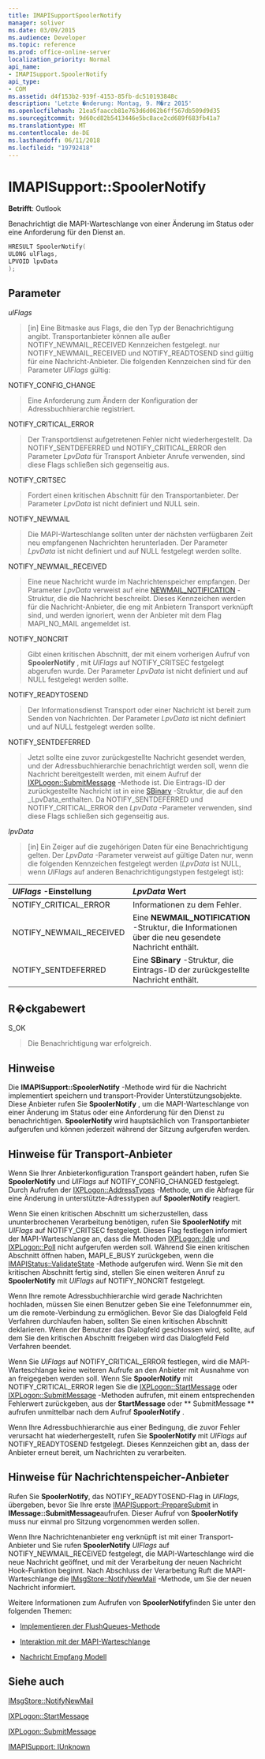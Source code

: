 ```yaml
---
title: IMAPISupportSpoolerNotify
manager: soliver
ms.date: 03/09/2015
ms.audience: Developer
ms.topic: reference
ms.prod: office-online-server
localization_priority: Normal
api_name:
- IMAPISupport.SpoolerNotify
api_type:
- COM
ms.assetid: d4f153b2-939f-4153-85fb-dc510193848c
description: 'Letzte �nderung: Montag, 9. M�rz 2015'
ms.openlocfilehash: 21ea5faaccb81e763d6d062b6ff567db509d9d35
ms.sourcegitcommit: 9d60cd82b5413446e5bc8ace2cd689f683fb41a7
ms.translationtype: MT
ms.contentlocale: de-DE
ms.lasthandoff: 06/11/2018
ms.locfileid: "19792418"
---
```

# <a name="imapisupportspoolernotify"></a>IMAPISupport::SpoolerNotify

  
  
**Betrifft**: Outlook 
  
Benachrichtigt die MAPI-Warteschlange von einer Änderung im Status oder eine Anforderung für den Dienst an. 
  
```cpp
HRESULT SpoolerNotify(
ULONG ulFlags,
LPVOID lpvData
);
```

## <a name="parameters"></a>Parameter

 _ulFlags_
  
> [in] Eine Bitmaske aus Flags, die den Typ der Benachrichtigung angibt. Transportanbieter können alle außer NOTIFY_NEWMAIL_RECEIVED Kennzeichen festgelegt. nur NOTIFY_NEWMAIL_RECEIVED und NOTIFY_READTOSEND sind gültig für eine Nachricht-Anbieter. Die folgenden Kennzeichen sind für den Parameter _UlFlags_ gültig: 
    
NOTIFY_CONFIG_CHANGE 
  
> Eine Anforderung zum Ändern der Konfiguration der Adressbuchhierarchie registriert. 
    
NOTIFY_CRITICAL_ERROR 
  
> Der Transportdienst aufgetretenen Fehler nicht wiederhergestellt. Da NOTIFY_SENTDEFERRED und NOTIFY_CRITICAL_ERROR den Parameter _LpvData_ für Transport Anbieter Anrufe verwenden, sind diese Flags schließen sich gegenseitig aus. 
    
NOTIFY_CRITSEC 
  
> Fordert einen kritischen Abschnitt für den Transportanbieter. Der Parameter _LpvData_ ist nicht definiert und NULL sein. 
    
NOTIFY_NEWMAIL 
  
> Die MAPI-Warteschlange sollten unter der nächsten verfügbaren Zeit neu empfangenen Nachrichten herunterladen. Der Parameter _LpvData_ ist nicht definiert und auf NULL festgelegt werden sollte. 
    
NOTIFY_NEWMAIL_RECEIVED 
  
> Eine neue Nachricht wurde im Nachrichtenspeicher empfangen. Der Parameter _LpvData_ verweist auf eine [NEWMAIL_NOTIFICATION](newmail_notification.md) -Struktur, die die Nachricht beschreibt. Dieses Kennzeichen werden für die Nachricht-Anbieter, die eng mit Anbietern Transport verknüpft sind, und werden ignoriert, wenn der Anbieter mit dem Flag MAPI_NO_MAIL angemeldet ist. 
    
NOTIFY_NONCRIT 
  
> Gibt einen kritischen Abschnitt, der mit einem vorherigen Aufruf von **SpoolerNotify** , mit _UlFlags_ auf NOTIFY_CRITSEC festgelegt abgerufen wurde. Der Parameter _LpvData_ ist nicht definiert und auf NULL festgelegt werden sollte. 
    
NOTIFY_READYTOSEND 
  
> Der Informationsdienst Transport oder einer Nachricht ist bereit zum Senden von Nachrichten. Der Parameter _LpvData_ ist nicht definiert und auf NULL festgelegt werden sollte. 
    
NOTIFY_SENTDEFERRED 
  
> Jetzt sollte eine zuvor zurückgestellte Nachricht gesendet werden, und der Adressbuchhierarchie benachrichtigt werden soll, wenn die Nachricht bereitgestellt werden, mit einem Aufruf der [IXPLogon::SubmitMessage](ixplogon-submitmessage.md) -Methode ist. Die Eintrags-ID der zurückgestellte Nachricht ist in eine [SBinary](sbinary.md) -Struktur, die auf den _LpvData_enthalten. Da NOTIFY_SENTDEFERRED und NOTIFY_CRITICAL_ERROR den _LpvData_ -Parameter verwenden, sind diese Flags schließen sich gegenseitig aus. 
    
 _lpvData_
  
> [in] Ein Zeiger auf die zugehörigen Daten für eine Benachrichtigung gelten. Der _LpvData_ -Parameter verweist auf gültige Daten nur, wenn die folgenden Kennzeichen festgelegt werden (_LpvData_ ist NULL, wenn _UlFlags_ auf anderen Benachrichtigungstypen festgelegt ist): 
    
|**_UlFlags_ -Einstellung**|**_LpvData_ Wert**|
|:-----|:-----|
|NOTIFY_CRITICAL_ERROR  <br/> |Informationen zu dem Fehler.  <br/> |
|NOTIFY_NEWMAIL_RECEIVED  <br/> |Eine **NEWMAIL_NOTIFICATION** -Struktur, die Informationen über die neu gesendete Nachricht enthält.  <br/> |
|NOTIFY_SENTDEFERRED  <br/> |Eine **SBinary** -Struktur, die Eintrags-ID der zurückgestellte Nachricht enthält.  <br/> |
   
## <a name="return-value"></a>R�ckgabewert

S_OK 
  
> Die Benachrichtigung war erfolgreich.
    
## <a name="remarks"></a>Hinweise

Die **IMAPISupport::SpoolerNotify** -Methode wird für die Nachricht implementiert speichern und transport-Provider Unterstützungsobjekte. Diese Anbieter rufen Sie **SpoolerNotify** , um die MAPI-Warteschlange von einer Änderung im Status oder eine Anforderung für den Dienst zu benachrichtigen. **SpoolerNotify** wird hauptsächlich von Transportanbieter aufgerufen und können jederzeit während der Sitzung aufgerufen werden. 
  
## <a name="notes-to-transport-providers"></a>Hinweise für Transport-Anbieter

Wenn Sie Ihrer Anbieterkonfiguration Transport geändert haben, rufen Sie **SpoolerNotify** und _UlFlags_ auf NOTIFY_CONFIG_CHANGED festgelegt. Durch Aufrufen der [IXPLogon::AddressTypes](ixplogon-addresstypes.md) -Methode, um die Abfrage für eine Änderung in unterstützte-Adresstypen auf **SpoolerNotify** reagiert. 
  
Wenn Sie einen kritischen Abschnitt um sicherzustellen, dass ununterbrochenen Verarbeitung benötigen, rufen Sie **SpoolerNotify** mit _UlFlags_ auf NOTIFY_CRITSEC festgelegt. Dieses Flag festlegen informiert der MAPI-Warteschlange an, dass die Methoden [IXPLogon::Idle](ixplogon-idle.md) und [IXPLogon::Poll](ixplogon-poll.md) nicht aufgerufen werden soll. Während Sie einen kritischen Abschnitt öffnen haben, MAPI_E_BUSY zurückgeben, wenn die [IMAPIStatus::ValidateState](imapistatus-validatestate.md) -Methode aufgerufen wird. Wenn Sie mit den kritischen Abschnitt fertig sind, stellen Sie einen weiteren Anruf zu **SpoolerNotify** mit _UlFlags_ auf NOTIFY_NONCRIT festgelegt. 
  
Wenn Ihre remote Adressbuchhierarchie wird gerade Nachrichten hochladen, müssen Sie einen Benutzer geben Sie eine Telefonnummer ein, um die remote-Verbindung zu ermöglichen. Bevor Sie das Dialogfeld Feld Verfahren durchlaufen haben, sollten Sie einen kritischen Abschnitt deklarieren. Wenn der Benutzer das Dialogfeld geschlossen wird, sollte, auf dem Sie den kritischen Abschnitt freigeben wird das Dialogfeld Feld Verfahren beendet.
  
Wenn Sie _UlFlags_ auf NOTIFY_CRITICAL_ERROR festlegen, wird die MAPI-Warteschlange keine weiteren Aufrufe an den Anbieter mit Ausnahme von an freigegeben werden soll. Wenn Sie **SpoolerNotify** mit NOTIFY_CRITICAL_ERROR legen Sie die [IXPLogon::StartMessage](ixplogon-startmessage.md) oder [IXPLogon::SubmitMessage](ixplogon-submitmessage.md) -Methoden aufrufen, mit einem entsprechenden Fehlerwert zurückgeben, aus der **StartMessage** oder ** SubmitMessage ** aufrufen unmittelbar nach dem Aufruf **SpoolerNotify** . 
  
Wenn Ihre Adressbuchhierarchie aus einer Bedingung, die zuvor Fehler verursacht hat wiederhergestellt, rufen Sie **SpoolerNotify** mit _UlFlags_ auf NOTIFY_READYTOSEND festgelegt. Dieses Kennzeichen gibt an, dass der Anbieter erneut bereit, um Nachrichten zu verarbeiten. 
  
## <a name="notes-to-message-store-providers"></a>Hinweise für Nachrichtenspeicher-Anbieter

Rufen Sie **SpoolerNotify**, das NOTIFY_READYTOSEND-Flag in _UlFlags_, übergeben, bevor Sie Ihre erste [IMAPISupport::PrepareSubmit](imapisupport-preparesubmit.md) in **IMessage::SubmitMessage**aufrufen. Dieser Aufruf von **SpoolerNotify** muss nur einmal pro Sitzung vorgenommen werden sollen. 
  
Wenn Ihre Nachrichtenanbieter eng verknüpft ist mit einer Transport-Anbieter und Sie rufen **SpoolerNotify** _UlFlags_ auf NOTIFY_NEWMAIL_RECEIVED festgelegt, die MAPI-Warteschlange wird die neue Nachricht geöffnet, und mit der Verarbeitung der neuen Nachricht Hook-Funktion beginnt. Nach Abschluss der Verarbeitung Ruft die MAPI-Warteschlange die [IMsgStore::NotifyNewMail](imsgstore-notifynewmail.md) -Methode, um Sie der neuen Nachricht informiert. 
  
Weitere Informationen zum Aufrufen von **SpoolerNotify**finden Sie unter den folgenden Themen:
  
- [Implementieren der FlushQueues-Methode](implementing-the-flushqueues-method.md)
    
- [Interaktion mit der MAPI-Warteschlange](interacting-with-the-mapi-spooler.md)
    
- [Nachricht Empfang Modell](message-reception-model.md)
    
## <a name="see-also"></a>Siehe auch



[IMsgStore::NotifyNewMail](imsgstore-notifynewmail.md)
  
[IXPLogon::StartMessage](ixplogon-startmessage.md)
  
[IXPLogon::SubmitMessage](ixplogon-submitmessage.md)
  
[IMAPISupport: IUnknown](imapisupportiunknown.md)

